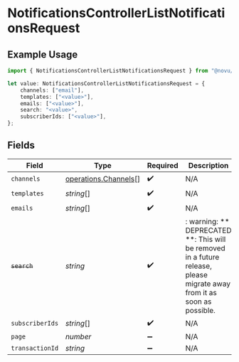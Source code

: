 # NotificationsControllerListNotificationsRequest

## Example Usage

```typescript
import { NotificationsControllerListNotificationsRequest } from "@novu/api/models/operations";

let value: NotificationsControllerListNotificationsRequest = {
    channels: ["email"],
    templates: ["<value>"],
    emails: ["<value>"],
    search: "<value>",
    subscriberIds: ["<value>"],
};
```

## Fields

| Field                                                                                                                   | Type                                                                                                                    | Required                                                                                                                | Description                                                                                                             |
| ----------------------------------------------------------------------------------------------------------------------- | ----------------------------------------------------------------------------------------------------------------------- | ----------------------------------------------------------------------------------------------------------------------- | ----------------------------------------------------------------------------------------------------------------------- |
| `channels`                                                                                                              | [operations.Channels](../../models/operations/channels.md)[]                                                            | :heavy_check_mark:                                                                                                      | N/A                                                                                                                     |
| `templates`                                                                                                             | *string*[]                                                                                                              | :heavy_check_mark:                                                                                                      | N/A                                                                                                                     |
| `emails`                                                                                                                | *string*[]                                                                                                              | :heavy_check_mark:                                                                                                      | N/A                                                                                                                     |
| ~~`search`~~                                                                                                            | *string*                                                                                                                | :heavy_check_mark:                                                                                                      | : warning: ** DEPRECATED **: This will be removed in a future release, please migrate away from it as soon as possible. |
| `subscriberIds`                                                                                                         | *string*[]                                                                                                              | :heavy_check_mark:                                                                                                      | N/A                                                                                                                     |
| `page`                                                                                                                  | *number*                                                                                                                | :heavy_minus_sign:                                                                                                      | N/A                                                                                                                     |
| `transactionId`                                                                                                         | *string*                                                                                                                | :heavy_minus_sign:                                                                                                      | N/A                                                                                                                     |